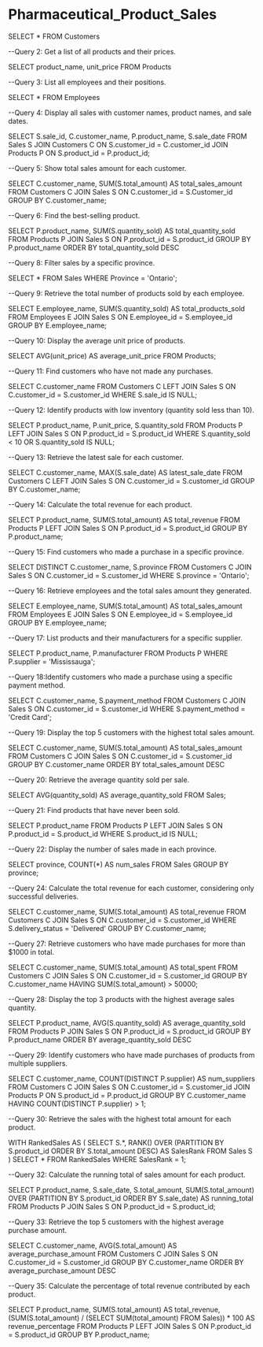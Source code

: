 # Pharmaceutical_Product_Sales

SELECT * FROM Customers

--Query 2: Get a list of all products and their prices.

SELECT product_name, unit_price FROM Products

--Query 3: List all employees and their positions.

SELECT * FROM Employees

--Query 4: Display all sales with customer names, product names, and sale dates.

SELECT S.sale_id, C.customer_name, P.product_name, S.sale_date
FROM Sales S
JOIN Customers C ON S.customer_id = C.customer_id
JOIN Products P ON S.product_id = P.product_id;

--Query 5: Show total sales amount for each customer.

SELECT C.customer_name, SUM(S.total_amount) AS total_sales_amount
FROM Customers C
JOIN Sales S ON C.customer_id = S.Customer_id
GROUP BY C.customer_name;

--Query 6: Find the best-selling product.

SELECT P.product_name, SUM(S.quantity_sold) AS total_quantity_sold
FROM Products P
JOIN Sales S ON P.product_id = S.product_id
GROUP BY P.product_name
ORDER BY total_quantity_sold DESC

--Query 8: Filter sales by a specific province.

SELECT * FROM Sales
WHERE Province = 'Ontario';

--Query 9: Retrieve the total number of products sold by each employee.

SELECT E.employee_name, SUM(S.quantity_sold) AS total_products_sold
FROM Employees E
JOIN Sales S ON E.employee_id = S.employee_id
GROUP BY E.employee_name;

--Query 10: Display the average unit price of products.

SELECT AVG(unit_price) AS average_unit_price
FROM Products;

--Query 11: Find customers who have not made any purchases.

SELECT C.customer_name
FROM Customers C
LEFT JOIN Sales S ON C.customer_id = S.customer_id
WHERE S.sale_id IS NULL;

--Query 12: Identify products with low inventory (quantity sold less than 10).

SELECT P.product_name, P.unit_price, S.quantity_sold
FROM Products P
LEFT JOIN Sales S ON P.product_id = S.product_id
WHERE S.quantity_sold < 10 OR S.quantity_sold IS NULL;

--Query 13: Retrieve the latest sale for each customer.

SELECT C.customer_name, MAX(S.sale_date) AS latest_sale_date
FROM Customers C
LEFT JOIN Sales S ON C.customer_id = S.customer_id
GROUP BY C.customer_name;

--Query 14: Calculate the total revenue for each product.

SELECT P.product_name, SUM(S.total_amount) AS total_revenue
FROM Products P
LEFT JOIN Sales S ON P.product_id = S.product_id
GROUP BY P.product_name; 

--Query 15: Find customers who made a purchase in a specific province.

SELECT DISTINCT C.customer_name, S.province
FROM Customers C
JOIN Sales S ON C.customer_id = S.customer_id
WHERE S.province = 'Ontario';

--Query 16: Retrieve employees and the total sales amount they generated.

SELECT E.employee_name, SUM(S.total_amount) AS total_sales_amount
FROM Employees E
JOIN Sales S ON E.employee_id = S.employee_id
GROUP BY E.employee_name;

--Query 17: List products and their manufacturers for a specific supplier.

SELECT P.product_name, P.manufacturer
FROM Products P
WHERE P.supplier = 'Mississauga';

--Query 18:Identify customers who made a purchase using a specific payment method.

SELECT C.customer_name, S.payment_method
FROM Customers C
JOIN Sales S ON C.customer_id = S.customer_id
WHERE S.payment_method = 'Credit Card';

--Query 19: Display the top 5 customers with the highest total sales amount.

SELECT C.customer_name, SUM(S.total_amount) AS total_sales_amount
FROM Customers C
JOIN Sales S ON C.customer_id = S.customer_id
GROUP BY C.customer_name
ORDER BY total_sales_amount DESC

--Query 20: Retrieve the average quantity sold per sale.

SELECT AVG(quantity_sold) AS average_quantity_sold
FROM Sales;

--Query 21: Find products that have never been sold.

SELECT P.product_name
FROM Products P
LEFT JOIN Sales S ON P.product_id = S.product_id
WHERE S.product_id IS NULL;

--Query 22: Display the number of sales made in each province.

SELECT province, COUNT(*) AS num_sales
FROM Sales
GROUP BY province;


--Query 24: Calculate the total revenue for each customer, considering only successful deliveries.

SELECT C.customer_name, SUM(S.total_amount) AS total_revenue
FROM Customers C
JOIN Sales S ON C.customer_id = S.customer_id
WHERE S.delivery_status = 'Delivered'
GROUP BY C.customer_name;

--Query 27: Retrieve customers who have made purchases for more than $1000 in total.

SELECT C.customer_name, SUM(S.total_amount) AS total_spent
FROM Customers C
JOIN Sales S ON C.customer_id = S.customer_id
GROUP BY C.customer_name
HAVING SUM(S.total_amount) > 50000;

--Query 28: Display the top 3 products with the highest average sales quantity.

SELECT P.product_name, AVG(S.quantity_sold) AS average_quantity_sold
FROM Products P
JOIN Sales S ON P.product_id = S.product_id
GROUP BY P.product_name
ORDER BY average_quantity_sold DESC

--Query 29: Identify customers who have made purchases of products from multiple suppliers.

SELECT C.customer_name, COUNT(DISTINCT P.supplier) AS num_suppliers
FROM Customers C
JOIN Sales S ON C.customer_id = S.customer_id
JOIN Products P ON S.product_id = P.product_id
GROUP BY C.customer_name
HAVING COUNT(DISTINCT P.supplier) > 1;

--Query 30: Retrieve the sales with the highest total amount for each product.

WITH RankedSales AS (
  SELECT
    S.*,
    RANK() OVER (PARTITION BY S.product_id ORDER BY S.total_amount DESC) AS SalesRank
  FROM Sales S
)
SELECT * FROM RankedSales WHERE SalesRank = 1;

--Query 32: Calculate the running total of sales amount for each product.

SELECT
  P.product_name,
  S.sale_date,
  S.total_amount,
  SUM(S.total_amount) OVER (PARTITION BY S.product_id ORDER BY S.sale_date) AS running_total
FROM Products P
JOIN Sales S ON P.product_id = S.product_id;

--Query 33: Retrieve the top 5 customers with the highest average purchase amount.

SELECT
  C.customer_name,
  AVG(S.total_amount) AS average_purchase_amount
FROM Customers C
JOIN Sales S ON C.customer_id = S.customer_id
GROUP BY C.customer_name
ORDER BY average_purchase_amount DESC

--Query 35: Calculate the percentage of total revenue contributed by each product.

SELECT
  P.product_name,
  SUM(S.total_amount) AS total_revenue,
  (SUM(S.total_amount) / (SELECT SUM(total_amount) FROM Sales)) * 100 AS revenue_percentage
FROM Products P
LEFT JOIN Sales S ON P.product_id = S.product_id
GROUP BY P.product_name;
